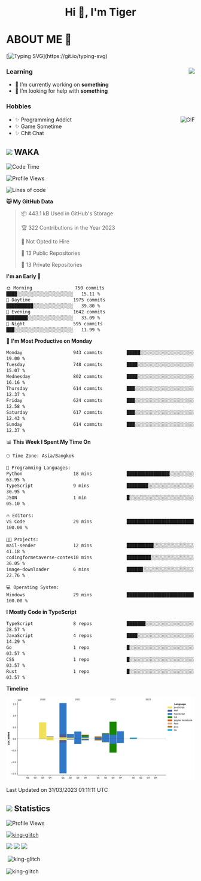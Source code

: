 <h1 align="center">Hi 👋, I'm Tiger</h1>




# ABOUT ME 💬

[![Typing SVG](https://readme-typing-svg.herokuapp.com?color=22F771&vCenter=true&lines=A+perssionate+developer+from+nowhere.)](https://git.io/typing-svg)

<div>
 <img align="right" src="https://spotify-github-profile.vercel.app/api/view?uid=12129734423&cover_image=false&theme=default&bar_color=22d016&bar_color_cover=true" />
 <h3>Learning</h3>
 
 <ul>
  <li>🔭 I’m currently working on <b>something</b></li>
  <li>🤝 I’m looking for help with <b>something</b></li>
 </ul>
 
</div>
<div>
 <h3>Hobbies</h3>
 <img align="right" height="475px"  alt="GIF" src="https://i.pinimg.com/originals/1f/b7/db/1fb7dbee557e5ed509f7517da8a84d58.gif" />
 <ul>
  <li>✨ Programming Addict</li>
  <li>✨ Game Sometime</li>
  <li>✨ Chit Chat</li>
 </ul>
 
</div>



## <img height="40" src="https://raw.githubusercontent.com/innng/innng/master/assets/kyubey.gif"/> WAKA

<!--START_SECTION:waka-->
![Code Time](http://img.shields.io/badge/Code%20Time-1%2C348%20hrs%2029%20mins-blue)

![Profile Views](http://img.shields.io/badge/Profile%20Views-1-blue)

![Lines of code](https://img.shields.io/badge/From%20Hello%20World%20I%27ve%20Written-4.5%20million%20lines%20of%20code-blue)

**🐱 My GitHub Data** 

> 📦 443.1 kB Used in GitHub's Storage 
 > 
> 🏆 322 Contributions in the Year 2023
 > 
> 🚫 Not Opted to Hire
 > 
> 📜 13 Public Repositories 
 > 
> 🔑 13 Private Repositories 
 > 
**I'm an Early 🐤** 

```text
🌞 Morning                750 commits         ████░░░░░░░░░░░░░░░░░░░░░   15.11 % 
🌆 Daytime                1975 commits        ██████████░░░░░░░░░░░░░░░   39.80 % 
🌃 Evening                1642 commits        ████████░░░░░░░░░░░░░░░░░   33.09 % 
🌙 Night                  595 commits         ███░░░░░░░░░░░░░░░░░░░░░░   11.99 % 
```
📅 **I'm Most Productive on Monday** 

```text
Monday                   943 commits         █████░░░░░░░░░░░░░░░░░░░░   19.00 % 
Tuesday                  748 commits         ████░░░░░░░░░░░░░░░░░░░░░   15.07 % 
Wednesday                802 commits         ████░░░░░░░░░░░░░░░░░░░░░   16.16 % 
Thursday                 614 commits         ███░░░░░░░░░░░░░░░░░░░░░░   12.37 % 
Friday                   624 commits         ███░░░░░░░░░░░░░░░░░░░░░░   12.58 % 
Saturday                 617 commits         ███░░░░░░░░░░░░░░░░░░░░░░   12.43 % 
Sunday                   614 commits         ███░░░░░░░░░░░░░░░░░░░░░░   12.37 % 
```


📊 **This Week I Spent My Time On** 

```text
🕑︎ Time Zone: Asia/Bangkok

💬 Programming Languages: 
Python                   18 mins             ████████████████░░░░░░░░░   63.95 % 
TypeScript               9 mins              ████████░░░░░░░░░░░░░░░░░   30.95 % 
JSON                     1 min               █░░░░░░░░░░░░░░░░░░░░░░░░   05.10 % 

🔥 Editors: 
VS Code                  29 mins             █████████████████████████   100.00 % 

🐱‍💻 Projects: 
mail-sender              12 mins             ██████████░░░░░░░░░░░░░░░   41.18 % 
codingformetaverse-contes10 mins             █████████░░░░░░░░░░░░░░░░   36.05 % 
image-downloader         6 mins              ██████░░░░░░░░░░░░░░░░░░░   22.76 % 

💻 Operating System: 
Windows                  29 mins             █████████████████████████   100.00 % 
```

**I Mostly Code in TypeScript** 

```text
TypeScript               8 repos             ███████░░░░░░░░░░░░░░░░░░   28.57 % 
JavaScript               4 repos             ████░░░░░░░░░░░░░░░░░░░░░   14.29 % 
Go                       1 repo              █░░░░░░░░░░░░░░░░░░░░░░░░   03.57 % 
CSS                      1 repo              █░░░░░░░░░░░░░░░░░░░░░░░░   03.57 % 
Rust                     1 repo              █░░░░░░░░░░░░░░░░░░░░░░░░   03.57 % 
```



**Timeline**

![Lines of Code chart](https://raw.githubusercontent.com/king-glitch/king-glitch/main/assets/bar_graph.png)


 Last Updated on 31/03/2023 01:11:11 UTC
<!--END_SECTION:waka-->
## <img height="40" src="https://raw.githubusercontent.com/innng/innng/master/assets/kyubey.gif"/> Statistics
![Profile Views](https://komarev.com/ghpvc/?username=king-glitch)  

<p align="left"> 
 <a href="https://github.com/ryo-ma/github-profile-trophy">
  <img src="https://github-profile-trophy.vercel.app/?username=king-glitch&theme=dracula" alt="king-glitch" />
 </a> </p>

![](https://github-profile-summary-cards.vercel.app/api/cards/profile-details?username=king-glitch&theme=dracula)
![](https://github-profile-summary-cards.vercel.app/api/cards/stats?username=king-glitch&theme=dracula) 
![](https://github-profile-summary-cards.vercel.app/api/cards/productive-time?username=king-glitch&theme=dracula)


<p>&nbsp;<img align="center" src="https://github-readme-stats.vercel.app/api?username=king-glitch&theme=dracula" alt="king-glitch" /></p>

<p><img align="center" src="https://github-readme-streak-stats.herokuapp.com/?user=king-glitch&theme=dracula" alt="king-glitch" /></p>
